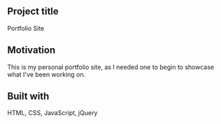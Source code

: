 ## Project title

Portfolio Site

## Motivation

This is my personal portfolio site, as I needed one to begin to showcase what I've been working on.

## Built with

HTML, CSS, JavaScript, jQuery
